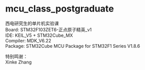 # mcu_class_postgraduate
西电研究生的单片机实验课     
Board: STM32F103ZET6-正点原子精英_v1    
IDE: KEIL_V5 + STM32Cube_MX    
Compiler: MDK_V6.22     
Package: STM32Cube MCU Package for STM32F1 Series V1.8.6

特别鸣谢：  
Xinke Zhang 
